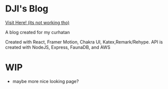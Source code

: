 # DJI's Blog

[Visit Here! (its not working tho)](https://ajinata84.github.io/blog/)

A blog created for my curhatan

Created with React, Framer Motion, Chakra UI, Katex,Remark/Rehype.
API is created with NodeJS, Express, FaunaDB, and AWS

# WIP

- maybe more nice looking page?

